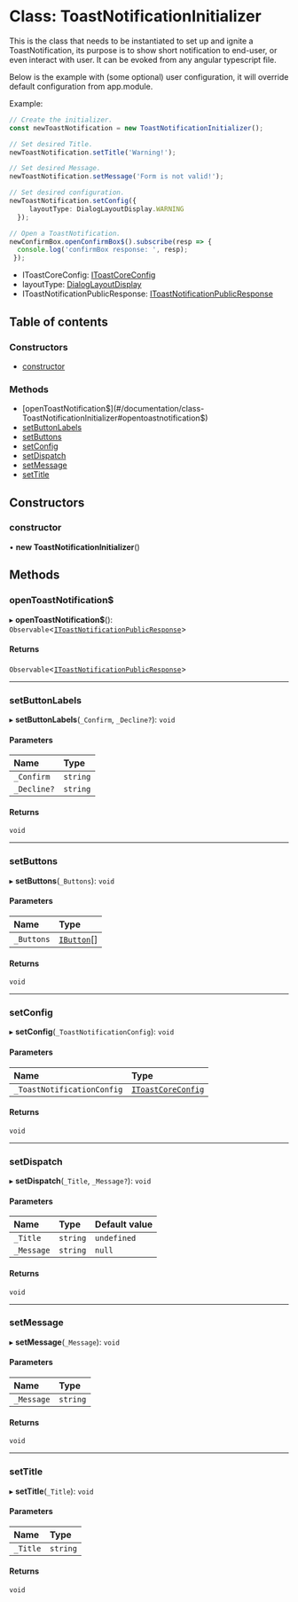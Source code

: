 # Class: ToastNotificationInitializer

This is the class that needs to be instantiated to set up and ignite a ToastNotification,
its purpose is to show short notification to end-user, or even interact with user.
It can be evoked from any angular typescript file.

Below is the example with (some optional) user configuration,
it will override default configuration from app.module.

Example:
```typescript
// Create the initializer.
const newToastNotification = new ToastNotificationInitializer();

// Set desired Title.
newToastNotification.setTitle('Warning!');

// Set desired Message.
newToastNotification.setMessage('Form is not valid!');

// Set desired configuration.
newToastNotification.setConfig({
     layoutType: DialogLayoutDisplay.WARNING
  });

// Open a ToastNotification.
newConfirmBox.openConfirmBox$().subscribe(resp => {
  console.log('confirmBox response: ', resp);
 });
```
* IToastCoreConfig: [IToastCoreConfig](#/documentation/interface-IToastCoreConfig)
* layoutType: [DialogLayoutDisplay](#/documentation/enum-DialogLayoutDisplay)
* IToastNotificationPublicResponse: [IToastNotificationPublicResponse](#/documentation/interface-IToastNotificationPublicResponse)

## Table of contents

### Constructors

- [constructor](#/documentation/class-ToastNotificationInitializer#constructor)

### Methods

- [openToastNotification$](#/documentation/class-ToastNotificationInitializer#opentoastnotification$)
- [setButtonLabels](#/documentation/class-ToastNotificationInitializer#setbuttonlabels)
- [setButtons](#/documentation/class-ToastNotificationInitializer#setbuttons)
- [setConfig](#/documentation/class-ToastNotificationInitializer#setconfig)
- [setDispatch](#/documentation/class-ToastNotificationInitializer#setdispatch)
- [setMessage](#/documentation/class-ToastNotificationInitializer#setmessage)
- [setTitle](#/documentation/class-ToastNotificationInitializer#settitle)

## Constructors

### constructor

• **new ToastNotificationInitializer**()

## Methods

### openToastNotification$

▸ **openToastNotification$**(): `Observable`<[`IToastNotificationPublicResponse`](#/documentation/interface-IToastNotificationPublicResponse)\>

#### Returns

`Observable`<[`IToastNotificationPublicResponse`](#/documentation/interface-IToastNotificationPublicResponse)\>

___

### setButtonLabels

▸ **setButtonLabels**(`_Confirm`, `_Decline?`): `void`

#### Parameters

| Name | Type |
| :------ | :------ |
| `_Confirm` | `string` |
| `_Decline?` | `string` |

#### Returns

`void`

___

### setButtons

▸ **setButtons**(`_Buttons`): `void`

#### Parameters

| Name | Type |
| :------ | :------ |
| `_Buttons` | [`IButton`](#/documentation/interface-IButton)[] |

#### Returns

`void`

___

### setConfig

▸ **setConfig**(`_ToastNotificationConfig`): `void`

#### Parameters

| Name | Type |
| :------ | :------ |
| `_ToastNotificationConfig` | [`IToastCoreConfig`](#/documentation/interface-IToastCoreConfig) |

#### Returns

`void`

___

### setDispatch

▸ **setDispatch**(`_Title`, `_Message?`): `void`

#### Parameters

| Name | Type | Default value |
| :------ | :------ | :------ |
| `_Title` | `string` | `undefined` |
| `_Message` | `string` | `null` |

#### Returns

`void`

___

### setMessage

▸ **setMessage**(`_Message`): `void`

#### Parameters

| Name | Type |
| :------ | :------ |
| `_Message` | `string` |

#### Returns

`void`

___

### setTitle

▸ **setTitle**(`_Title`): `void`

#### Parameters

| Name | Type |
| :------ | :------ |
| `_Title` | `string` |

#### Returns

`void`
